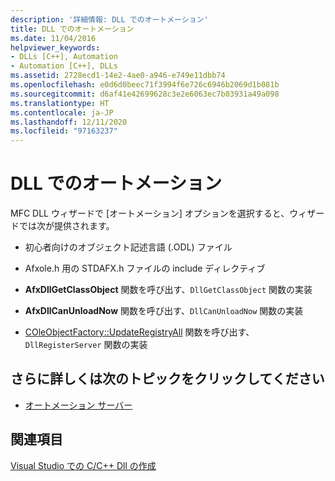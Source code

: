 ```yaml
---
description: '詳細情報: DLL でのオートメーション'
title: DLL でのオートメーション
ms.date: 11/04/2016
helpviewer_keywords:
- DLLs [C++], Automation
- Automation [C++], DLLs
ms.assetid: 2728ecd1-14e2-4ae0-a946-e749e11dbb74
ms.openlocfilehash: e0d6d0beec71f3994f6e726c6946b2069d1b081b
ms.sourcegitcommit: d6af41e42699628c3e2e6063ec7b03931a49a098
ms.translationtype: HT
ms.contentlocale: ja-JP
ms.lasthandoff: 12/11/2020
ms.locfileid: "97163237"
---
```

# <a name="automation-in-a-dll"></a>DLL でのオートメーション

MFC DLL ウィザードで [オートメーション] オプションを選択すると、ウィザードでは次が提供されます。

- 初心者向けのオブジェクト記述言語 (.ODL) ファイル

- Afxole.h 用の STDAFX.h ファイルの include ディレクティブ

- **AfxDllGetClassObject** 関数を呼び出す、`DllGetClassObject` 関数の実装

- **AfxDllCanUnloadNow** 関数を呼び出す、`DllCanUnloadNow` 関数の実装

- [COleObjectFactory::UpdateRegistryAll](../mfc/reference/coleobjectfactory-class.md#updateregistryall) 関数を呼び出す、`DllRegisterServer` 関数の実装

## <a name="what-do-you-want-to-know-more-about"></a>さらに詳しくは次のトピックをクリックしてください

- [オートメーション サーバー](../mfc/automation-servers.md)

## <a name="see-also"></a>関連項目

[Visual Studio での C/C++ Dll の作成](dlls-in-visual-cpp.md)
